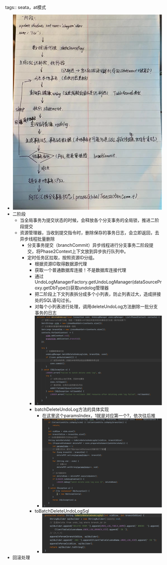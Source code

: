 tags:: seata，at模式

- ![image.png](../assets/image_1674450564445_0.png)
- 二阶段
	- 当全局事务为提交状态的时候，会释放各个分支事务的全局锁，推进二阶段提交
	- 资源管理器，当收到提交指令时，删除保存的事务日志，会立即返回，去异步线程批量删除
		- 分支事务提交（branchCommit）异步线程进行分支事务二阶段提交，将Phase2Context上下文放到异步执行队列中。
		- 定时任务区拉取，按照资源ID分组。
			- 根据资源ID取得数据源代理
			- 获取一个普通数据库连接！不是数据库连接代理
			- 通过 UndoLogManagerFactory.getUndoLogManager(dataSourceProxy.getDbType())获取undolog管理器
			- 把二阶段上下文列表拆分成多个小列表，防止列表过大，造成拼接处的SQL语句过长。
			- 对每个小列表进行处理，调用deleteUndoLog方法删除一批分支事务的日志
			- ![image.png](../assets/image_1674529510327_0.png)
			- batchDeleteUndoLog方法的具体实现
				- 在这里这个paramsIndex，1就是对应第一个?，依次往后推
				- ![image.png](../assets/image_1674529882209_0.png)
			- toBatchDeleteUndoLogSql
				- ![image.png](../assets/image_1674530156033_0.png)
- 回滚处理